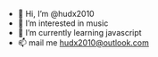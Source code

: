 - 👋 Hi, I’m @hudx2010
- 👀 I’m interested in music
- 🌱 I’m currently learning javascript
- 📫 mail me hudx2010@outlook.com

<!---
hudx2010/hudx2010 is a ✨ special ✨ repository because its `README.md` (this file) appears on your GitHub profile.
You can click the Preview link to take a look at your changes.
--->
